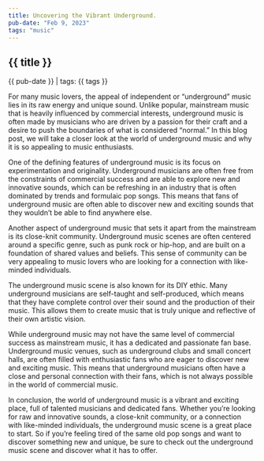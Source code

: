 ```yaml
---
title: Uncovering the Vibrant Underground.
pub-date: "Feb 9, 2023"
tags: "music"
---
```


## {{ title }}
{{ pub-date }} | tags: {{ tags }}

For many music lovers, the appeal of independent or “underground” music lies in its raw energy and unique sound. Unlike popular, mainstream music that is heavily influenced by commercial interests, underground music is often made by musicians who are driven by a passion for their craft and a desire to push the boundaries of what is considered “normal.” In this blog post, we will take a closer look at the world of underground music and why it is so appealing to music enthusiasts.

One of the defining features of underground music is its focus on experimentation and originality. Underground musicians are often free from the constraints of commercial success and are able to explore new and innovative sounds, which can be refreshing in an industry that is often dominated by trends and formulaic pop songs. This means that fans of underground music are often able to discover new and exciting sounds that they wouldn’t be able to find anywhere else.

Another aspect of underground music that sets it apart from the mainstream is its close-knit community. Underground music scenes are often centered around a specific genre, such as punk rock or hip-hop, and are built on a foundation of shared values and beliefs. This sense of community can be very appealing to music lovers who are looking for a connection with like-minded individuals.

The underground music scene is also known for its DIY ethic. Many underground musicians are self-taught and self-produced, which means that they have complete control over their sound and the production of their music. This allows them to create music that is truly unique and reflective of their own artistic vision.

While underground music may not have the same level of commercial success as mainstream music, it has a dedicated and passionate fan base. Underground music venues, such as underground clubs and small concert halls, are often filled with enthusiastic fans who are eager to discover new and exciting music. This means that underground musicians often have a close and personal connection with their fans, which is not always possible in the world of commercial music.

In conclusion, the world of underground music is a vibrant and exciting place, full of talented musicians and dedicated fans. Whether you’re looking for raw and innovative sounds, a close-knit community, or a connection with like-minded individuals, the underground music scene is a great place to start. So if you’re feeling tired of the same old pop songs and want to discover something new and unique, be sure to check out the underground music scene and discover what it has to offer.